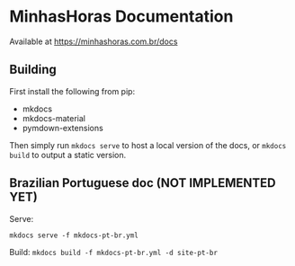 # MinhasHoras Documentation

Available at
https://minhashoras.com.br/docs

## Building

First install the following from pip:

* mkdocs
* mkdocs-material
* pymdown-extensions

Then simply run `mkdocs serve` to host a local version of the docs, or `mkdocs
build` to output a static version.

## Brazilian Portuguese doc  (NOT IMPLEMENTED YET)

Serve:

`mkdocs serve -f mkdocs-pt-br.yml`

Build:
`mkdocs build -f mkdocs-pt-br.yml -d site-pt-br`